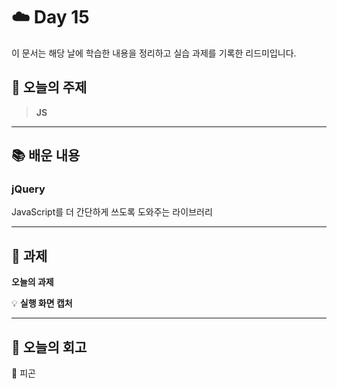 # ☁️ Day 15
이 문서는 해당 날에 학습한 내용을 정리하고 실습 과제를 기록한 리드미입니다.

## 🔖 오늘의 주제
> **JS**

---

## 📚 배운 내용
### jQuery
JavaScript를 더 간단하게 쓰도록 도와주는 라이브러리


---

## 📝 과제

**오늘의 과제**


💡 **실행 화면 캡처**

---

## 💭 오늘의 회고
🥲 피곤
